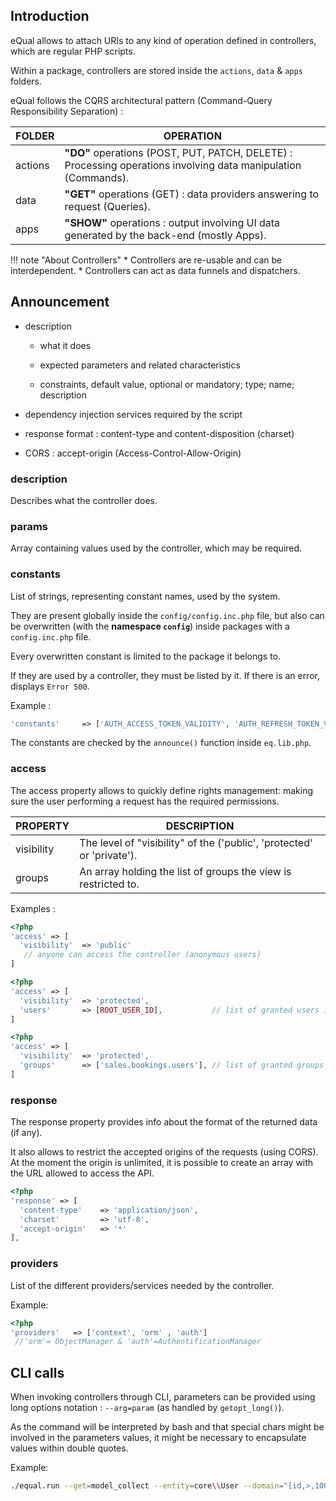 ## Introduction

eQual allows to attach URIs to any kind of operation defined in controllers, which are regular PHP scripts.

Within a package, controllers are stored inside the `actions`, `data` & `apps` folders. 

eQual follows the CQRS architectural pattern (Command-Query Responsibility Separation) :


| **FOLDER** | **OPERATION**                                                |
| ---------- | ------------------------------------------------------------ |
| actions    | **"DO"** operations (POST, PUT, PATCH, DELETE) : Processing operations involving data manipulation (Commands). |
| data       | **"GET"** operations (GET) : data providers answering to request (Queries). |
| apps       | **"SHOW"** operations : output involving UI data generated by the back-end (mostly Apps). |

!!! note "About Controllers"
    * Controllers are re-usable and can be interdependent.
    * Controllers can act as data funnels and dispatchers.

## Announcement

- description
	* what it does

	* expected parameters and related characteristics

	* constraints, default value, optional or mandatory; type; name; description

- dependency injection services required by the script

- response format : content-type and content-disposition (charset)

- CORS : accept-origin (Access-Control-Allow-Origin)

### description

Describes what the controller does.

### params

Array containing values used by the controller, which may be required.

### constants

List of strings, representing constant names, used by the system.

They are present globally inside the `config/config.inc.php` file, but also can be overwritten (with the **namespace `config`**) inside packages with a `config.inc.php` file.

Every overwritten constant is limited to the package it belongs to.

If they are used by a controller, they must be listed by it. If there is an error, displays `Error 500`.

Example :

``` php
'constants'     => ['AUTH_ACCESS_TOKEN_VALIDITY', 'AUTH_REFRESH_TOKEN_VALIDITY', 'AUTH_TOKEN_HTTPS']    
```

The constants are checked by the `announce()` function inside `eq.lib.php`.

### access

The access property allows to quickly define rights management: making sure the user performing a request has the required permissions.


| **PROPERTY** | **DESCRIPTION**                                              |
| ------------ | ------------------------------------------------------------ |
| visibility   | The level of "visibility" of the ('public', 'protected' or 'private'). |
| groups       | An array holding the list of groups the view is restricted to. |



Examples : 


```php
<?php
'access' => [
  'visibility'  => 'public'					
   // anyone can access the controller (anonymous users)
]
```

```php
<?php
'access' => [
  'visibility'  => 'protected',
  'users'       => [ROOT_USER_ID],           // list of granted users ids  
]
```

```php
<?php
'access' => [
  'visibility'  => 'protected',
  'groups'      => ['sales.bookings.users'], // list of granted groups names
]
```

### response

The response property provides info about the format of the returned data (if any).

It also allows to restrict the accepted origins of the requests (using CORS). At the moment the origin is unlimited, it is possible to create an array with the URL allowed to access the API.

```php
<?php
'response' => [
  'content-type'    => 'application/json',
  'charset'         => 'utf-8',
  'accept-origin'   => '*'
],
```

### providers

List of the different providers/services needed by the controller.

Example: 

```php
<?php 
'providers'   => ['context', 'orm' , 'auth']     
 //'orm'= ObjectManager & 'auth'=AuthentificationManager
```



## CLI calls

When invoking controllers through CLI, parameters can be provided using long options notation :  `--arg=param` (as handled by `getopt_long()`).

As the command will be interpreted by bash and that special chars might be involved in the parameters values, it might be necessary to encapsulate values within double quotes.

Example:

```bash
./equal.run --get=model_collect --entity=core\\User --domain="[id,>,100]" --limit=500 --fields="{id,points}"
```
